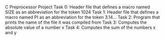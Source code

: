 C Preprocessor Project
Task 0: Header file that defines a macro named SIZE as an abbreviation for the token 1024
Task 1: Header file that defines a macro named PI as an abbreviation for the token 3.14...
Task 2: Program that prints the name of the file it was compiled from
Task 3: Computes the absolute value of a number x
Task 4: Computes the sum of the numbers x and y
